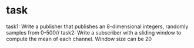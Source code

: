 # task
task1: Write a publisher that publishes an 8-dimensional integers, randomly samples from 0-500//
task2: Write a subscriber with a sliding window to compute the mean of each channel. Window size can be 20
